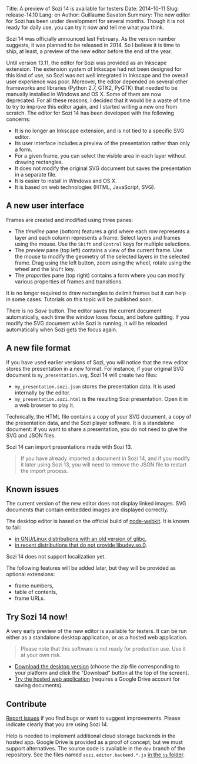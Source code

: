 Title: A preview of Sozi 14 is available for testers
Date: 2014-10-11
Slug: release-14.10
Lang: en
Author: Guillaume Savaton
Summary:
    The new editor for Sozi has been under development for several months.
    Though it is not ready for daily use, you can try it now and tell me what you think.

Sozi 14 was officially announced last February.
As the version number suggests, it was planned to be released in 2014.
So I believe it is time to ship, at least, a preview of the new editor
before the end of the year.

Until version 13.11, the editor for Sozi was provided as an Inkscape extension.
The extension system of Inkscape had not been designed for this kind of use,
so Sozi was not well integrated in Inkscape and the overall user experience was poor.
Moreover, the editor depended on several other frameworks and libraries
(Python 2.7, GTK2, PyGTK) that needed to be manually installed in Windows and OS X.
Some of them are now deprecated.
For all these reasons, I decided that it would be a waste of time to try
to improve this editor again, and I started writing a new one from scratch.
The editor for Sozi 14 has been developed with the following concerns:

* It is no longer an Inkscape extension, and is not tied to a specific SVG editor.
* Its user interface includes a preview of the presentation rather than only a form.
* For a given frame, you can select the visible area in each layer without drawing rectangles.
* It does not modify the original SVG document but saves the presentation in a separate file.
* It is easier to install in Windows and OS X.
* It is based on web technologies (HTML, JavaScript, SVG).

A new user interface
--------------------

Frames are created and modified using three panes:

* The *timeline* pane (bottom) features a grid where each row represents a layer and each column
  represents a frame. Select layers and frames using the mouse.
  Use the `Shift` and `Control` keys for multiple selections.
* The *preview* pane (top left) contains a view of the current frame.
  Use the mouse to modify the geometry of the selected layers in the selected frame.
  Drag using the left button, zoom using the wheel, rotate using the wheel and the `Shift` key.
* The *properties* pane (top right) contains a form where you can modify various
  properties of frames and transitions.

It is no longer required to draw rectangles to delimit frames
but it can help in some cases.
Tutorials on this topic will be published soon.

There is no *Save* button.
The editor saves the current document automatically, each time the window loses focus,
and before quitting.
If you modify the SVG document while Sozi is running, it will be reloaded automatically when
Sozi gets the focus again.

A new file format
-----------------

If you have used earlier versions of Sozi, you will notice that the new editor
stores the presentation in a new format.
For instance, if your original SVG document is `my_presentation.svg`, Sozi 14 will create
two files:

* `my_presentation.sozi.json` stores the presentation data. It is used internally by the editor.
* `my_presentation.sozi.html` is the resulting Sozi presentation. Open it in a web browser to play it.

Technically, the HTML file contains a copy of your SVG document, a copy of the presentation data,
and the Sozi player software.
It is a standalone document: if you want to share a presentation, you do not need to give the
SVG and JSON files.

Sozi 14 can import presentations made with Sozi 13.

> If you have already imported a document in Sozi 14, and if you
> modify it later using Sozi 13, you will need to remove the JSON file to
> restart the import process.

Known issues
------------

The current version of the new editor does not display linked images.
SVG documents that contain embedded images are displayed correctly.

The desktop editor is based on the official build of [node-webkit](https://github.com/rogerwang/node-webkit).
It is known to fail:

* [in GNU/Linux distributions with an old version of glibc](https://github.com/rogerwang/node-webkit/issues/1366),
* [in recent distributions that do not provide libudev.so.0](https://github.com/rogerwang/node-webkit/wiki/The-solution-of-lacking-libudev.so.0).

Sozi 14 does not support localization yet.

The following features will be added later, but they will be provided as optional extensions:

* frame numbers,
* table of contents,
* frame URLs.

Try Sozi 14 now!
----------------

A very early preview of the new editor is available for testers.
It can be run either as a standalone desktop application, or as a hosted web application.

> Please note that this software is not ready for production use.
> Use it at your own risk.

* [Download the desktop version](https://drive.google.com/folderview?id=0ByRUreHgekjMemhONHd4TGY4V3M&usp=sharing) (choose the zip file corresponding
to your platform and click the "Download" button at the top of the screen).
* [Try the hosted web application](http://sozi.baierouge.fr/demo/) (requires a Google Drive account for saving documents).

Contribute
----------

[Report issues](https://github.com/senshu/Sozi/issues) if you find bugs
or want to suggest improvements.
Please indicate clearly that you are using Sozi 14.

Help is needed to implement additional cloud storage backends in the hosted app.
Google Drive is provided as a proof of concept, but we must support alternatives.
The source code is available in the `dev` branch of the repository.
See the files named `sozi.editor.backend.*.js` [in the `js` folder](https://github.com/senshu/Sozi/tree/dev/js).

